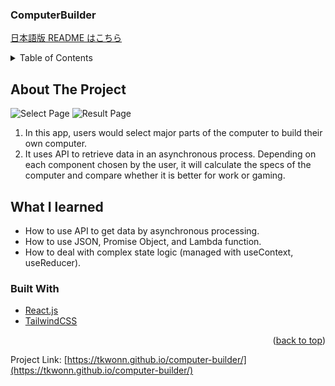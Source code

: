 ### ComputerBuilder

[日本語版 README はこちら](https://github.com/tkwonn/computer-builder/blob/main/README-ja.md)


<!-- TABLE OF CONTENTS -->
<details>
  <summary>Table of Contents</summary>
  <ol>
    <li>
      <a href="#about-the-project">About The Project</a>
      <ul>
        <li><a href="#built-with">Built With</a></li>
      </ul>
    </li>
  </ol>
</details>

<!-- ABOUT THE PROJECT -->
## About The Project

![Select Page](https://user-images.githubusercontent.com/66197642/142282701-15155a1b-2521-47fc-80f0-cc6b00abc91d.png)
![Result Page](https://user-images.githubusercontent.com/66197642/142282330-75ac1d27-0f2a-4f95-bf24-35265731b85f.png)

1. In this app, users would select major parts of the computer to build their own computer.
2. It uses API to retrieve data in an asynchronous process. Depending on each component chosen by the user, it will calculate the specs of the computer and compare whether it is better for work or gaming.

## What I learned

* How to use API to get data by asynchronous processing.
* How to use JSON, Promise Object, and Lambda function.
* How to deal with complex state logic (managed with useContext, useReducer).


### Built With

* [React.js](https://reactjs.org/)
* [TailwindCSS](https://tailwindui.com/)

<p align="right">(<a href="#top">back to top</a>)</p>


Project Link: [https://tkwonn.github.io/computer-builder/](https://tkwonn.github.io/computer-builder/)






